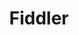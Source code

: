 ---
title: Fiddler
thumb: fiddler.thumb.jpg
layout: works
permalink: /works/telerik-fiddler.html
---
